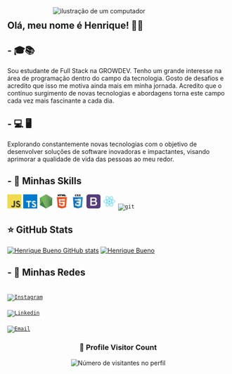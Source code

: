 <img src="https://raw.githubusercontent.com/MicaelliMedeiros/micaellimedeiros/master/image/computer-illustration.png" alt="ilustração de um computador" min-width="400px" max-width="400px" width="400px" align="right">

## Olá, meu nome é Henrique! 👋💜


 ## - 🎓📚 
 Sou estudante de Full Stack na GROWDEV. Tenho um grande interesse na
  área de programação dentro do campo da tecnologia. Gosto de desafios e
  acredito que isso me motiva ainda mais em minha jornada. Acredito que o
  contínuo surgimento de novas tecnologias e abordagens torna este campo cada
  vez mais fascinante a cada dia.


## - 💻 🖥️
Explorando constantemente novas tecnologias com o objetivo de desenvolver
soluções de software inovadoras e impactantes, visando aprimorar a qualidade de
vida das pessoas ao meu redor.

## -  🚀 Minhas Skills

<code><img height="32" src="https://raw.githubusercontent.com/github/explore/80688e429a7d4ef2fca1e82350fe8e3517d3494d/topics/javascript/javascript.png" alt="Javascript"/></code>
<code><img height="32" src="https://raw.githubusercontent.com/github/explore/80688e429a7d4ef2fca1e82350fe8e3517d3494d/topics/typescript/typescript.png" alt="Typescript"/></code>
<code><img height="32" src="https://raw.githubusercontent.com/github/explore/80688e429a7d4ef2fca1e82350fe8e3517d3494d/topics/nodejs/nodejs.png" alt="Nodejs"/></code>
<code><img height="32" src="https://raw.githubusercontent.com/github/explore/80688e429a7d4ef2fca1e82350fe8e3517d3494d/topics/html/html.png" alt="HTML5"/></code>
<code><img height="32" src="https://raw.githubusercontent.com/github/explore/80688e429a7d4ef2fca1e82350fe8e3517d3494d/topics/css/css.png" alt="CSS"/></code>
<code><img height="32" src="https://raw.githubusercontent.com/github/explore/80688e429a7d4ef2fca1e82350fe8e3517d3494d/topics/bootstrap/bootstrap.png" alt="Bootstrap"/></code>
<code><img height="32" src="https://raw.githubusercontent.com/github/explore/80688e429a7d4ef2fca1e82350fe8e3517d3494d/topics/react/react.png" alt="React"/></code>
<code><img height="32" src="https://git-scm.com/images/logos/downloads/Git-Icon-1788C.svg" alt="git"/></code>


## ⭐ GitHub Stats
[![Henrique Bueno GitHub stats](https://github-readme-stats.vercel.app/api?username=HenriBueno&show_icons=true&theme=dark)](https://github.com/HenriBueno)
[![Henrique Bueno](https://github-readme-stats.vercel.app/api/top-langs/?username=HenriBueno&hide=html&layout=compact&theme=dark)](https://github.com/HenriBueno)

## -  🚀 Minhas Redes

<code><a href="https://www.instagram.com/henrique_cb_99/" target="blank"> <img height="32" src="https://github.com/HenriBueno/HenriBueno/assets/123429480/795e49f9-f61f-463f-8908-0a42c30f2195" alt="Instagram"/> </a></code>
<code><a href="https://www.linkedin.com/in/henrique-cavalheiro-bueno-6802a7248/" target="blank"> <img height="32" src="https://github.com/HenriBueno/HenriBueno/assets/123429480/5048f6be-7ea7-4918-a644-f7c558720c78" alt="Linkedin"/>  </a></code>
<code><a href="mailto:henriquetribueno@gmail.com" target="blank" > <img height="32" src="https://github.com/HenriBueno/HenriBueno/assets/123429480/8f41651e-2940-4007-8d9c-b08417acd8c7" alt="Email"/> </a></code>

<div align="center">
  <h3><b>📍 Profile Visitor Count</b></h3>
</div>

<p align="center">
  <img
    src="https://profile-counter.glitch.me/HenriBueno/count.svg"
    alt="Número de visitantes no perfil"
  />
</p>


